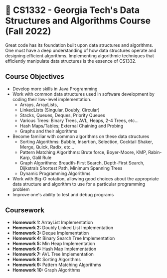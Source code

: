 # **🏫 CS1332 - Georgia Tech's Data Structures and Algorithms Course (Fall 2022)**
Great code has its foundation built upon data structures and algorithms. One must have a deep understanding of how data structures operate and designing efficient algorithms. Implementing algorithmic techniques that efficiently manipulate data structures is the essence of CS1332.
## **Course Objectives**
- Develop more skills in Java Programming 
- Work with common data structures used in software development by coding their low-level implementation.
    - Arrays, ArrayLists,
    - LinkedLists (Singular, Doubly, Circular)
    - Stacks, Queues, Deques, Priority Queues
    - Various Trees: Binary Trees, AVL, Heaps, 2-4 Trees, etc…
    - Hash Maps/Tables; External Chaining and Probing
    - Graphs and their algorithms
- Become familiar with common algorithms on these data structures
    - Sorting Algorithms: Bubble, Insertion, Selection, Cocktail Shaker, Merge, Quick, Radix, etc...
    - Pattern Matching Algorithms: Brute force, Boyer-Moore, KMP, Rabin-Karp, Galil Rule
    - Graph Algorithms: Breadth-First Search, Depth-First Search, Dijkstra’s Shortest Path, Minimum Spanning Trees
    - Dynamic Programming Algorithms
- Work with Big-O notation, allowing good choices about the appropriate data structure and algorithm to use for a particular programming problem
- Improve one's ability to test and debug programs
## **Coursework** 
* **Homework 1:** ArrayList Implementation
* **Homework 2:** Doubly Linked List Implementation
* **Homework 3:** Deque Implementation
* **Homework 4:** Binary Search Tree Implementation
* **Homework 5:** Min Heap Implementation
* **Homework 6:** Hash Map Implementation
* **Homework 7:** AVL Tree Implementation
* **Homework 8:** Sorting Algorithms
* **Homework 9:** Pattern Matching Algorithms
* **Homework 10:** Graph Algorithms

